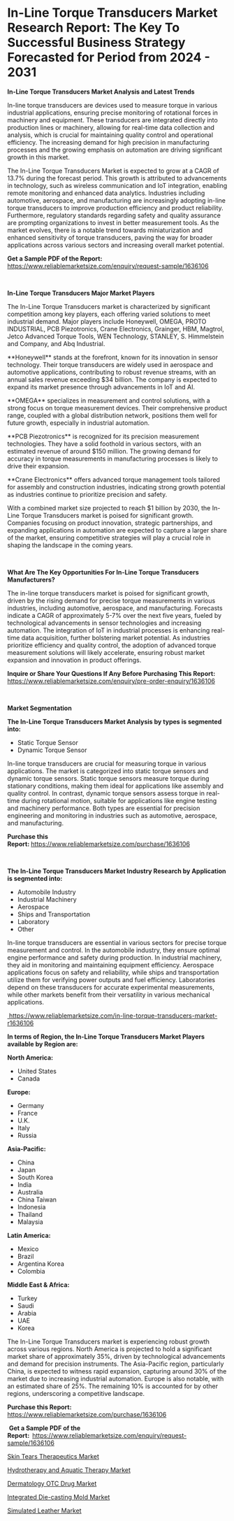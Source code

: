 <p><h1>In-Line Torque Transducers Market Research Report: The Key To Successful Business Strategy Forecasted for Period from 2024 - 2031</h1></p><p><strong>In-Line Torque Transducers Market Analysis and Latest Trends</strong></p>
<p><p>In-line torque transducers are devices used to measure torque in various industrial applications, ensuring precise monitoring of rotational forces in machinery and equipment. These transducers are integrated directly into production lines or machinery, allowing for real-time data collection and analysis, which is crucial for maintaining quality control and operational efficiency. The increasing demand for high precision in manufacturing processes and the growing emphasis on automation are driving significant growth in this market.</p><p>The In-Line Torque Transducers Market is expected to grow at a CAGR of 13.7% during the forecast period. This growth is attributed to advancements in technology, such as wireless communication and IoT integration, enabling remote monitoring and enhanced data analytics. Industries including automotive, aerospace, and manufacturing are increasingly adopting in-line torque transducers to improve production efficiency and product reliability. Furthermore, regulatory standards regarding safety and quality assurance are prompting organizations to invest in better measurement tools. As the market evolves, there is a notable trend towards miniaturization and enhanced sensitivity of torque transducers, paving the way for broader applications across various sectors and increasing overall market potential.</p></p>
<p><strong>Get a Sample PDF of the Report:&nbsp;</strong> <a href="https://www.reliablemarketsize.com/enquiry/request-sample/1636106?utm_campaign=1872&utm_medium=2&utm_source=Github&utm_content=ia&utm_term=07122024&utm_id=in-line-torque-transducers">https://www.reliablemarketsize.com/enquiry/request-sample/1636106</a></p>
<p>&nbsp;</p>
<p><strong>In-Line Torque Transducers Major Market Players</strong></p>
<p><p>The In-Line Torque Transducers market is characterized by significant competition among key players, each offering varied solutions to meet industrial demand. Major players include Honeywell, OMEGA, PROTO INDUSTRIAL, PCB Piezotronics, Crane Electronics, Grainger, HBM, Magtrol, Jetco Advanced Torque Tools, WEN Technology, STANLEY, S. Himmelstein and Company, and Abq Industrial.</p><p>**Honeywell** stands at the forefront, known for its innovation in sensor technology. Their torque transducers are widely used in aerospace and automotive applications, contributing to robust revenue streams, with an annual sales revenue exceeding $34 billion. The company is expected to expand its market presence through advancements in IoT and AI.</p><p>**OMEGA** specializes in measurement and control solutions, with a strong focus on torque measurement devices. Their comprehensive product range, coupled with a global distribution network, positions them well for future growth, especially in industrial automation.</p><p>**PCB Piezotronics** is recognized for its precision measurement technologies. They have a solid foothold in various sectors, with an estimated revenue of around $150 million. The growing demand for accuracy in torque measurements in manufacturing processes is likely to drive their expansion.</p><p>**Crane Electronics** offers advanced torque management tools tailored for assembly and construction industries, indicating strong growth potential as industries continue to prioritize precision and safety.</p><p>With a combined market size projected to reach $1 billion by 2030, the In-Line Torque Transducers market is poised for significant growth. Companies focusing on product innovation, strategic partnerships, and expanding applications in automation are expected to capture a larger share of the market, ensuring competitive strategies will play a crucial role in shaping the landscape in the coming years.</p></p>
<p>&nbsp;</p>
<p><strong>What Are The Key Opportunities For In-Line Torque Transducers Manufacturers?</strong></p>
<p><p>The in-line torque transducers market is poised for significant growth, driven by the rising demand for precise torque measurements in various industries, including automotive, aerospace, and manufacturing. Forecasts indicate a CAGR of approximately 5-7% over the next five years, fueled by technological advancements in sensor technologies and increasing automation. The integration of IoT in industrial processes is enhancing real-time data acquisition, further bolstering market potential. As industries prioritize efficiency and quality control, the adoption of advanced torque measurement solutions will likely accelerate, ensuring robust market expansion and innovation in product offerings.</p></p>
<p><strong>Inquire or Share Your Questions If Any Before Purchasing This Report:</strong> <a href="https://www.reliablemarketsize.com/enquiry/pre-order-enquiry/1636106?utm_campaign=1872&utm_medium=2&utm_source=Github&utm_content=ia&utm_term=07122024&utm_id=in-line-torque-transducers">https://www.reliablemarketsize.com/enquiry/pre-order-enquiry/1636106</a></p>
<p>&nbsp;</p>
<p><strong>Market Segmentation</strong></p>
<p><strong>The In-Line Torque Transducers Market Analysis by types is segmented into:</strong></p>
<p><ul><li>Static Torque Sensor</li><li>Dynamic Torque Sensor</li></ul></p>
<p><p>In-line torque transducers are crucial for measuring torque in various applications. The market is categorized into static torque sensors and dynamic torque sensors. Static torque sensors measure torque during stationary conditions, making them ideal for applications like assembly and quality control. In contrast, dynamic torque sensors assess torque in real-time during rotational motion, suitable for applications like engine testing and machinery performance. Both types are essential for precision engineering and monitoring in industries such as automotive, aerospace, and manufacturing.</p></p>
<p><strong>Purchase this Report:&nbsp;</strong><a href="https://www.reliablemarketsize.com/purchase/1636106?utm_campaign=1872&utm_medium=2&utm_source=Github&utm_content=ia&utm_term=07122024&utm_id=in-line-torque-transducers">https://www.reliablemarketsize.com/purchase/1636106</a></p>
<p>&nbsp;</p>
<p><strong>The In-Line Torque Transducers Market Industry Research by Application is segmented into:</strong></p>
<p><ul><li>Automobile Industry</li><li>Industrial Machinery</li><li>Aerospace</li><li>Ships and Transportation</li><li>Laboratory</li><li>Other</li></ul></p>
<p><p>In-line torque transducers are essential in various sectors for precise torque measurement and control. In the automobile industry, they ensure optimal engine performance and safety during production. In industrial machinery, they aid in monitoring and maintaining equipment efficiency. Aerospace applications focus on safety and reliability, while ships and transportation utilize them for verifying power outputs and fuel efficiency. Laboratories depend on these transducers for accurate experimental measurements, while other markets benefit from their versatility in various mechanical applications.</p></p>
<p><a href="https://www.reliablemarketsize.com/in-line-torque-transducers-market-r1636106?utm_campaign=1872&utm_medium=2&utm_source=Github&utm_content=ia&utm_term=07122024&utm_id=in-line-torque-transducers">&nbsp;https://www.reliablemarketsize.com/in-line-torque-transducers-market-r1636106</a></p>
<p><strong>In terms of Region, the In-Line Torque Transducers Market Players available by Region are:</strong></p>
<p>
    <p> <strong> North America: </strong>
        <ul>
            <li>United States</li>
            <li>Canada</li>
        </ul>
        </p> 
    <p> <strong> Europe: </strong>
        <ul>
            <li>Germany</li>
            <li>France</li>
            <li>U.K.</li>
            <li>Italy</li>
            <li>Russia</li>
        </ul>
        </p> 
    <p> <strong> Asia-Pacific: </strong>
        <ul>
            <li>China</li>
            <li>Japan</li>
            <li>South Korea</li>
            <li>India</li>
            <li>Australia</li>
            <li>China Taiwan</li>
            <li>Indonesia</li>
            <li>Thailand</li>
            <li>Malaysia</li>
        </ul>
        </p> 
    <p> <strong> Latin America: </strong>
        <ul>
            <li>Mexico</li>
            <li>Brazil</li>
            <li>Argentina Korea</li>
            <li>Colombia</li>
        </ul>
        </p> 
    <p> <strong> Middle East & Africa: </strong>
        <ul>
            <li>Turkey</li>
            <li>Saudi</li>
            <li>Arabia</li>
            <li>UAE</li>
            <li>Korea</li>
        </ul>
    </p>
    </p>
<p><p>The In-Line Torque Transducers market is experiencing robust growth across various regions. North America is projected to hold a significant market share of approximately 35%, driven by technological advancements and demand for precision instruments. The Asia-Pacific region, particularly China, is expected to witness rapid expansion, capturing around 30% of the market due to increasing industrial automation. Europe is also notable, with an estimated share of 25%. The remaining 10% is accounted for by other regions, underscoring a competitive landscape.</p></p>
<p><strong>Purchase this Report: </strong><a href="https://www.reliablemarketsize.com/purchase/1636106?utm_campaign=1872&utm_medium=2&utm_source=Github&utm_content=ia&utm_term=07122024&utm_id=in-line-torque-transducers">https://www.reliablemarketsize.com/purchase/1636106</a></p>
<p>&nbsp;<strong>Get a Sample PDF of the Report:&nbsp;&nbsp;</strong><a href="https://www.reliablemarketsize.com/enquiry/request-sample/1636106?utm_campaign=1872&utm_medium=2&utm_source=Github&utm_content=ia&utm_term=07122024&utm_id=in-line-torque-transducers">https://www.reliablemarketsize.com/enquiry/request-sample/1636106</a></p>
<p><strong></strong></p>
<p><p><a href="https://www.linkedin.com/pulse/the-sympatico-insight-9odme?utm_campaign=1872&utm_medium=2&utm_source=Github&utm_content=ia&utm_term=07122024&utm_id=in-line-torque-transducers">Skin Tears Therapeutics Market</a></p><p><a href="https://www.linkedin.com/pulse/the-sympatico-insight-9odme?utm_campaign=1872&utm_medium=2&utm_source=Github&utm_content=ia&utm_term=07122024&utm_id=in-line-torque-transducers">Hydrotherapy and Aquatic Therapy Market</a></p><p><a href="https://www.linkedin.com/pulse/dermatology-otc-drug-market-dynamics-forecast-2024-2031-10-cmkle?utm_campaign=1872&utm_medium=2&utm_source=Github&utm_content=ia&utm_term=07122024&utm_id=in-line-torque-transducers">Dermatology OTC Drug Market</a></p><p><a href="https://issuu.com/reportprime-2/docs/integrated-die-casting-mold-market-size-2030.pptx?utm_campaign=1872&utm_medium=2&utm_source=Github&utm_content=ia&utm_term=07122024&utm_id=in-line-torque-transducers">Integrated Die-casting Mold Market</a></p><p><a href="https://issuu.com/reportprime-2/docs/simulated-leather-market-size-2030.pptx?utm_campaign=1872&utm_medium=2&utm_source=Github&utm_content=ia&utm_term=07122024&utm_id=in-line-torque-transducers">Simulated Leather Market</a></p></p>